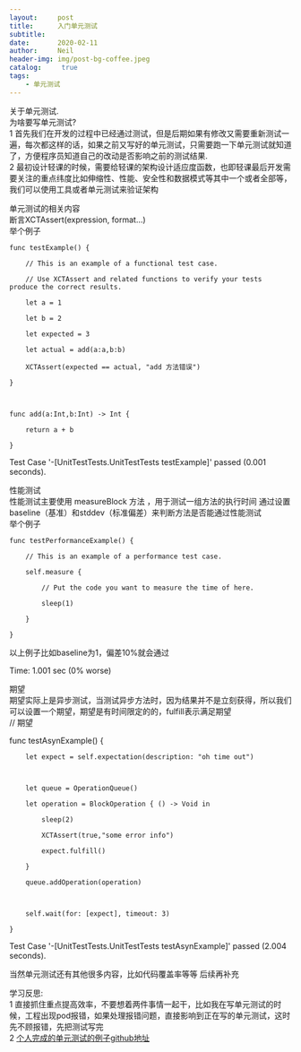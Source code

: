 ```yaml
---
layout:     post
title:      入门单元测试
subtitle:	 
date:       2020-02-11
author:     Neil
header-img: img/post-bg-coffee.jpeg
catalog: 	 true
tags:
    - 单元测试
---
```


关于单元测试.   
为啥要写单元测试?  
1 首先我们在开发的过程中已经通过测试，但是后期如果有修改又需要重新测试一遍，每次都这样的话，如果之前又写好的单元测试，只需要跑一下单元测试就知道了，方便程序员知道自己的改动是否影响之前的测试结果.   
2 最初设计轻课的时候，需要给轻课的架构设计适应度函数，也即轻课最后开发需要关注的重点纬度比如伸缩性、性能、安全性和数据模式等其中一个或者全部等，我们可以使用工具或者单元测试来验证架构  

单元测试的相关内容  
断言XCTAssert(expression, format...)  
举个例子

    func testExample() {

        // This is an example of a functional test case.

        // Use XCTAssert and related functions to verify your tests produce the correct results.

        let a = 1

        let b = 2

        let expected = 3

        let actual = add(a:a,b:b)

        XCTAssert(expected == actual, "add 方法错误")

    }



    func add(a:Int,b:Int) -> Int {

        return a + b

    }


Test Case '-[UnitTestTests.UnitTestTests testExample]' passed (0.001 seconds).



性能测试  
性能测试主要使用 measureBlock 方法 ，用于测试一组方法的执行时间
通过设置baseline（基准）和stddev（标准偏差）来判断方法是否能通过性能测试  
举个例子

    func testPerformanceExample() {

        // This is an example of a performance test case.

        self.measure {

            // Put the code you want to measure the time of here.

            sleep(1)

        }

    }
   
以上例子比如baseline为1，偏差10%就会通过

Time: 1.001 sec (0% worse)


期望  
期望实际上是异步测试，当测试异步方法时，因为结果并不是立刻获得，所以我们可以设置一个期望，期望是有时间限定的的，fulfill表示满足期望  
// 期望

 func testAsynExample() {

        let expect = self.expectation(description: "oh time out")

        

        let queue = OperationQueue()

        let operation = BlockOperation { () -> Void in

            sleep(2)

            XCTAssert(true,"some error info")

            expect.fulfill()

        }

        queue.addOperation(operation)

        

        self.wait(for: [expect], timeout: 3)

    }

Test Case '-[UnitTestTests.UnitTestTests testAsynExample]' passed (2.004 seconds).


当然单元测试还有其他很多内容，比如代码覆盖率等等 后续再补充

学习反思:  
1 直接抓住重点提高效率，不要想着两件事情一起干，比如我在写单元测试的时候，工程出现pod报错，如果处理报错问题，直接影响到正在写的单元测试，这时先不顾报错，先把测试写完  
2 [个人完成的单元测试的例子github地址](https://github.com/zhuhao528/UnitTest.git)